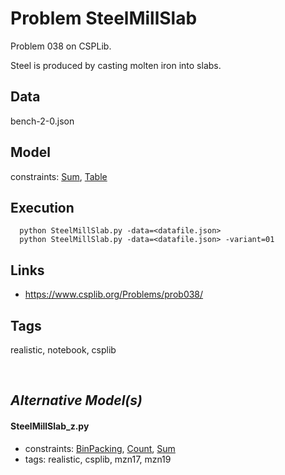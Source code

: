 # Problem SteelMillSlab

Problem 038 on CSPLib.

Steel is produced by casting molten iron into slabs.

## Data
  bench-2-0.json

## Model
  constraints: [Sum](http://pycsp.org/documentation/constraints/Sum), [Table](http://pycsp.org/documentation/constraints/Table)

## Execution
```
  python SteelMillSlab.py -data=<datafile.json>
  python SteelMillSlab.py -data=<datafile.json> -variant=01
```

## Links
  - https://www.csplib.org/Problems/prob038/

## Tags
  realistic, notebook, csplib

<br />

## _Alternative Model(s)_

#### SteelMillSlab_z.py
 - constraints: [BinPacking](http://pycsp.org/documentation/constraints/BinPacking), [Count](http://pycsp.org/documentation/constraints/Count), [Sum](http://pycsp.org/documentation/constraints/Sum)
 - tags: realistic, csplib, mzn17, mzn19
